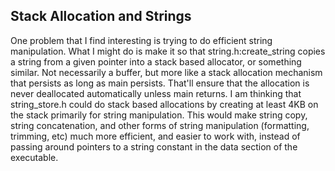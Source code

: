 ## Stack Allocation and Strings
One problem that I find interesting is trying to do efficient string manipulation. What I might do is make it so that string.h:create_string copies a string from a given pointer into a stack based allocator, or something similar. Not necessarily a buffer, but more like a stack allocation mechanism that persists as long as main persists. That'll ensure that the allocation is never deallocated automatically unless main returns. I am thinking that string_store.h could do stack based allocations by creating at least 4KB on the stack primarily for string manipulation. This would make string copy, string concatenation, and other forms of string manipulation (formatting, trimming, etc) much more efficient, and easier to work with, instead of passing around pointers to a string constant in the data section of the executable.